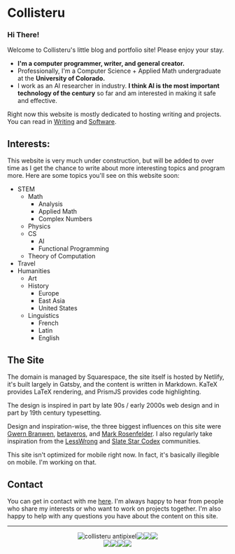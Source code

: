 

# Collisteru

### Hi There!

Welcome to Collisteru's little blog and portfolio site! Please enjoy your stay.

- **I'm a computer programmer, writer, and general creator.**
- Professionally, I'm a Computer Science + Applied Math undergraduate at the **University of Colorado.**  
- I work as an AI researcher in industry. **I think AI is the most important technology of the century** so far and am interested in making it safe and effective.

Right now this website is mostly dedicated to hosting writing and projects. You can read in [Writing](/writing) and [Software](/software).

## Interests:

This website is very much under construction, but will be added to over time as I get the chance to write about more interesting topics and program more. Here are some topics you'll see on this website soon:

- STEM
    - Math
        - Analysis
        - Applied Math
        - Complex Numbers
    - Physics
    - CS
        - AI
        - Functional Programming
    - Theory of Computation
- Travel
- Humanities
    - Art
    - History
        - Europe
        - East Asia
        - United States
    - Linguistics
        - French
        - Latin
        - English

## The Site

The domain is managed by Squarespace, the site itself is hosted by Netlify, it's built largely in Gatsby, and the content is written in Markdown. KaTeX provides LaTeX rendering, and PrismJS provides code highlighting.

The design is inspired in part by late 90s / early 2000s web design and in part by 19th century typesetting. 

Design and inspiration-wise, the three biggest influences on this site were [Gwern Branwen](https://www.gwern.net/), [betaveros](https://beta.vero.site/), and [Mark Rosenfelder](https://zompist.com/). I also regularly take inspiration from the [LessWrong](https://www.lesswrong.com/) and [Slate Star Codex](https://slatestarcodex.com/) communities.

This site isn't optimized for mobile right now. In fact, it's basically illegible on mobile. I'm working on that.


## Contact

You can get in contact with me [here](../about). I'm always happy to hear from people who share my interests or who want to work on projects together. I'm also happy to help with any questions you have about the content on this site.


---
<!-- A flexbox all in a row, where all the images have a height of ten pixels. -->

<!-- Create a flexbox in a row where all the content grows out from the center. -->


<div style="display: flex; justify-content: center; align-item: center;">
    <img class="badge" title="collisteru antipixel" src="/badges/collisteru_antipixel.png" >
    <a class="badge" href="https://dimden.dev/"><img class="badge" src="/badges/dimden_antipixel.gif" ></a>
    <a class="badge" href="https://www.ashido.com/"><img class="badge" src="/badges/zarla_antipixel.gif"></a>
    <a class="badge" href="https://en.wikipedia.org/wiki/Help:Introduction"><img class="badge" src="/badges/wikipedia_antipixel.png"></a>
</div>
<div style="display: flex; justify-content: center; align-item: center;">
    <a class="badge" href="https://ardalambion.net/"><img class="badge" src="/badges/one_ring_ardalambion.gif"></a>
    <a class="badge" href="https://web.archive.org/web/20080220004411/http://gtmcknight.com/buttons/blogware.php"><img class="badge" src="/badges/mck_antipixel.gif" ></a>
    <img class="badge" src="/badges/american_antipixel.gif">
    <img class="badge" src="/badges/coffeepower.png">
</div>
<p><script type="text/javascript" src="//counter.websiteout.com/js/19/7/0/1"></script>


<br/>